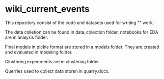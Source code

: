 # wiki_current_events

This repository consist of the code and datasets used for writing "" work.

The data colletion can be found in data_colection folder, notebooks for EDA are in analysis folder.

Final models in pickle format are stored in a models folder. They are created and evaluated in modeling folder.

Clustering experiments are in clustering folder.

Querries used to collect data storen in quarry.docx.
